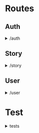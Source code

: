 # Routes

## Auth

<details>
<summary> /auth </summary>

POST /auth/google

```ts
/* req */
{ id_token: string }
/* res */
{
  user: {
    { name: string, email: string, avatar: string, jwt_token: string, id: string }
  }
}
/* jwt_token */
jwt_token = {
    name: string,
    email: string,
    id: string
}
```

POST /auth/credentials

```ts
/* req */
{ email: string, password: string }
/* res */
{ name: string, email: string, avatar: string, jwt_token: string, id: string }
/* jwt_token */
jwt_token = {
    name: string,
    email: string,
    id: string
}
```

POST /auth/register

```ts
/* req */
{ username: string, email: string, password: string }
/* res */
{ message: string }
```

GET /auth/verify

```ts
/* req */
{
  headers: {
    authorization: jwt_token
  }
}
/* res */
{
  verified: boolean
}
```

POST /auth/forget-password

```ts
/* req */
{ email: string }
/* res */
{ resetToken: string, id: string } // Will send links to req.body.email
```

POST /auth/reset-password

```ts
/* req */
{ id: string, password: string, token: string } // Token is the resetToken get from /auth/forget-password
/* res */
{ message: string }
```

</details>

## Story

<details>
<summary> /story </summary>

POST /story/retrieveById

```ts
/* req */
{
  id: string
} // Id of the story
/* res */
{
  story: {
    /* story object */
  }
}
```

GET /story/retrieve

```ts
/* req */
{
  headers: {
    authorizations: string
  }
}
/* res */
;[
  {
    /* story object */
  },
]
```

POST /story/like

```ts
/* req */
{ storyId: string, userId: string }
/* res */
string // ('Unlike success' or 'Like success')
```

POST /story/create

```ts
/* req */
{ id: string, content: string, title: string, subTitle: string, tags: string[] }
/* res */
{ message: string, newStoryId: string }
```

POST /story/comment

```ts
/* req */
{ id: string, comment: string, commenter_id: string } // id: Id of the story
/* res */
string
```

</details>

## User

<details>
<summary> /user </summary>

GET /user/profile-links

```ts
/* req */
{
  headers: {
    authorization: string
  }
}
/* res */
{
  profileLinks: {
    user.prfileLInks
  }
}
```

```ts
user.profileLinks: {
    facebook: { type: String },
    instagram: { type: String },
    twitter: { type: String },
    linkedin: { type: String },
    youtube: { type: String },
    website: { type: String },
},
```

POST /user/profile-links

```ts
/* req */
{ facebook: string, twitter: string, instagram: string ... }
// available options: facebook, instagram, twitter, linkedin, youtube, website
// leave blank to delete, e.x.
{ facebook: 'https://facebook.com', instagram: '' }
/* res */
{ profileLinks: { user.profileLinks } }
```

</details>

# Test
<details>
<summary> tests </summary>

```shell
npm run test
```

</details>
